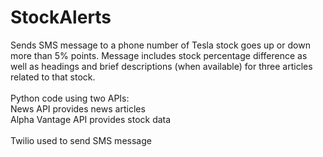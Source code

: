 # StockAlerts
Sends SMS message to a phone number of Tesla stock goes up or down more than 5% points. Message includes stock percentage difference as well as headings and brief descriptions (when available) for three articles related to that stock.\
\
Python code using two APIs: \
News API provides news articles \
Alpha Vantage API provides stock data \
\
Twilio used to send SMS message
